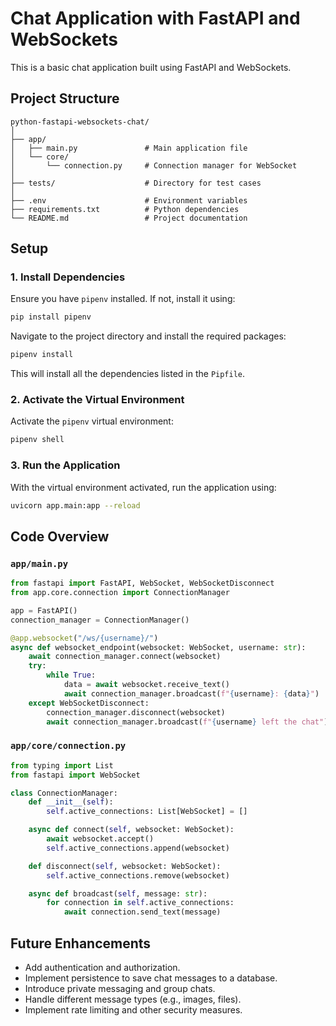 # Chat Application with FastAPI and WebSockets

This is a basic chat application built using FastAPI and WebSockets.

## Project Structure

```
python-fastapi-websockets-chat/
│
├── app/
│   ├── main.py               # Main application file
│   └── core/
│       └── connection.py     # Connection manager for WebSocket
│
├── tests/                    # Directory for test cases
│
├── .env                      # Environment variables
├── requirements.txt          # Python dependencies
└── README.md                 # Project documentation
```

## Setup

### 1. Install Dependencies

Ensure you have `pipenv` installed. If not, install it using:

```bash
pip install pipenv
```

Navigate to the project directory and install the required packages:

```bash
pipenv install
```

This will install all the dependencies listed in the `Pipfile`.

### 2. Activate the Virtual Environment

Activate the `pipenv` virtual environment:

```bash
pipenv shell
```

### 3. Run the Application

With the virtual environment activated, run the application using:

```bash
uvicorn app.main:app --reload
```

## Code Overview

### `app/main.py`

```python
from fastapi import FastAPI, WebSocket, WebSocketDisconnect
from app.core.connection import ConnectionManager

app = FastAPI()
connection_manager = ConnectionManager()

@app.websocket("/ws/{username}/")
async def websocket_endpoint(websocket: WebSocket, username: str):
    await connection_manager.connect(websocket)
    try:
        while True:
            data = await websocket.receive_text()
            await connection_manager.broadcast(f"{username}: {data}")
    except WebSocketDisconnect:
        connection_manager.disconnect(websocket)
        await connection_manager.broadcast(f"{username} left the chat")
```

### `app/core/connection.py`

```python
from typing import List
from fastapi import WebSocket

class ConnectionManager:
    def __init__(self):
        self.active_connections: List[WebSocket] = []

    async def connect(self, websocket: WebSocket):
        await websocket.accept()
        self.active_connections.append(websocket)

    def disconnect(self, websocket: WebSocket):
        self.active_connections.remove(websocket)

    async def broadcast(self, message: str):
        for connection in self.active_connections:
            await connection.send_text(message)
```

## Future Enhancements

- Add authentication and authorization.
- Implement persistence to save chat messages to a database.
- Introduce private messaging and group chats.
- Handle different message types (e.g., images, files).
- Implement rate limiting and other security measures.
